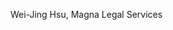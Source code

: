 Wei-Jing Hsu, Magna Legal Services

<!---
whsuMagnaLS/whsuMagnaLS is a ✨ special ✨ repository because its `README.md` (this file) appears on your GitHub profile.
You can click the Preview link to take a look at your changes.
--->
